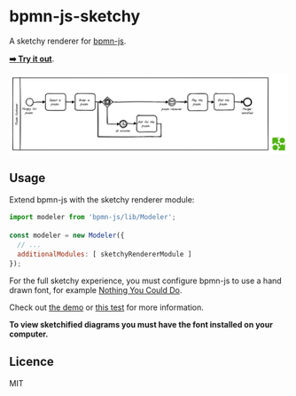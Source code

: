# bpmn-js-sketchy

A sketchy renderer for [bpmn-js](https://github.com/bpmn-io/bpmn-js).

[__:arrow_right: Try it out__](https://cdn.statically.io/gh/bpmn-io/bpmn-js-sketchy/v0.5.0/demo/index.html).

![sketchy renderer at work](docs/screenshot.png)

## Usage

Extend bpmn-js with the sketchy renderer module:

```javascript
import modeler from 'bpmn-js/lib/Modeler';

const modeler = new Modeler({
  // ...
  additionalModules: [ sketchyRendererModule ]
});
```

For the full sketchy experience, you must configure bpmn-js to use a hand drawn font, for example [Nothing You Could Do](https://fonts.google.com/specimen/Nothing+You+Could+Do?selection.family=Nothing+You+Could+Do).

Check out [the demo](./demo) or [this test](test/SketchyRendererSpec.js#L42) for more information.

__To view sketchified diagrams you must have the font installed on your computer.__


## Licence

MIT